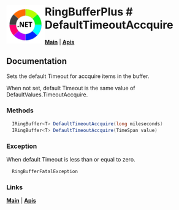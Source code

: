 # <img align="left" width="100" height="100" src="./images/icon.png"> RingBufferPlus # DefaultTimeoutAccquire

[**Main**](index.md#help) | 
[**Apis**](index.md#apis)

## Documentation
Sets the default Timeout for  accquire items in the buffer.

When not set,  default Timeout is the same value of DefaultValues.TimeoutAccquire.

### Methods

```csharp
  IRingBuffer<T> DefaultTimeoutAccquire(long mileseconds)
  IRingBuffer<T> DefaultTimeoutAccquire(TimeSpan value)
``` 

### Exception

When default Timeout is less than or equal to zero.

```csharp
  RingBufferFatalException
``` 

### Links
[**Main**](index.md#help) | 
[**Apis**](index.md#apis)
